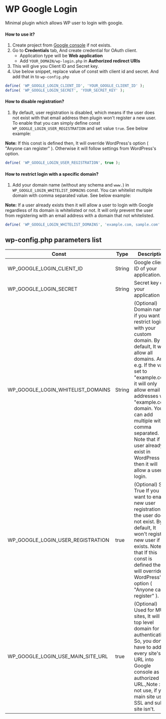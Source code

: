 # WP Google Login

Minimal plugin which allows WP user to login with google.

#### How to use it?

1. Create project from [Google console](https://console.developers.google.com/apis/dashboard) if not exists.
2. Go to **Credentials** tab, And create credential for OAuth client.
    * Application type will be **Web application**
    * Add `YOUR_DOMAIN/wp-login.php` in **Authorized redirect URIs**
3. This will give you Client ID and Secret key.
4. Use below snippet, replace value of const with client id and secret. And add that in to `wp-config.php` 

```php
define( 'WP_GOOGLE_LOGIN_CLIENT_ID', 'YOUR_GOOGLE_CLIENT_ID' );
define( 'WP_GOOGLE_LOGIN_SECRET', 'YOUR_SECRET_KEY' );
```

#### How to disable registration?
1. By default, user registration is disabled, which means if the user does not exist with that email address then plugin won't register a new user. To enable that you can simply define const `WP_GOOGLE_LOGIN_USER_REGISTRATION` and set value `true`. See below example:

**Note:** If this const is defined then, It will override WordPress's option ( "Anyone can register" ). Otherwise it will follow settings from WordPress's option.

```php
define( 'WP_GOOGLE_LOGIN_USER_REGISTRATION', true );
```

#### How to restrict login with a specific domain?

1. Add your domain name (without any schema and `www.`) in `WP_GOOGLE_LOGIN_WHITELIST_DOMAINS` const. You can whitelist multiple domain with comma separated value. See below example:

**Note:** If a user already exists then it will allow a user to login with Google regardless of its domain is whitelisted or not. It will only prevent the user from registering with an email address with a domain that not whitelisted.
 
```php
define( 'WP_GOOGLE_LOGIN_WHITELIST_DOMAINS', 'example.com, sample.com' );
```

## wp-config.php parameters list

| Const                             | Type   | Description                                                                                                                                                                                                                                                                                                                                                |
|-----------------------------------|--------|------------------------------------------------------------------------------------------------------------------------------------------------------------------------------------------------------------------------------------------------------------------------------------------------------------------------------------------------------------|
| WP_GOOGLE_LOGIN_CLIENT_ID         | String | Google client ID of your application.                                                                                                                                                                                                                                                                                                                      |
| WP_GOOGLE_LOGIN_SECRET            | String | Secret key of your application                                                                                                                                                                                                                                                                                                                             |
| WP_GOOGLE_LOGIN_WHITELIST_DOMAINS | String | (Optional) Domain name if you want to restrict login with your custom domain. By default, It will allow all domains. An e.g. If the value set to "example.com" it will only allow email addresses with "example.com" domain. You can add multiple with comma separated. Note that if a user already exist in WordPress then it will allow a user to login. |
| WP_GOOGLE_LOGIN_USER_REGISTRATION | true   | (Optional) Set True If you want to enable new user registration if the user does not exist. By default, It won't register new user if not exists. Note that If this const is defined then, It will override WordPress's option ( "Anyone can register" ).                                                                                                  |
| WP_GOOGLE_LOGIN_USE_MAIN_SITE_URL | true   | (Optional) Used for MU sites, It will use top level domain for authentication. So, you don't have to add every site's URL into Google console as authorized URL.,Note : Do not use, if your main site use SSL and sub site isn't.                                                                                                                          |

